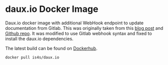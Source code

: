 # daux.io Docker Image

Daux.io docker image with additional WebHook endpoint to update documentation from Gitlab.  This was originally taken from this [blog post](http://gh-blog.mybluemix.net/blogs/cokeSchlumpf/rethink-it/posts/projects/daux-io-docker.md) and [Github repo](https://github.com/cokeschlumpf/daux.io).  It was modified to use Gitlab webhook syntax and fixed to install the daux.io dependencies.  

The latest build can be found on [Dockerhub](https://hub.docker.com/r/is4s/daux.io).

    docker pull is4s/daux.io

    